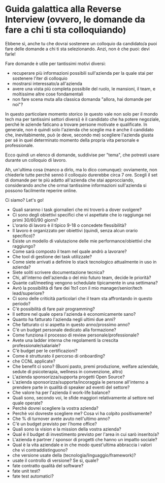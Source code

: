 # Guida galattica alla Reverse Interview (ovvero, le domande da fare a chi ti sta colloquiando)


Ebbene sì, anche tu che dovrai sostenere un colloquio da candidato/a puoi fare delle domande a chi ti sta selezionando. Anzi, non è che puoi: devi farle! 

Fare domande è utile per tantissimi motivi diversi:
- recuperare più informazioni possibili sull'azienda per la quale stai per sostenere l'iter di colloquio
- mostrarsi interessato/a all'azienda 
- avere una vista più completa possibile del ruolo, le mansioni, il team, e moltissime altre cose fondamentali
- non fare scena muta alla classica domanda "allora, hai domande per noi"?

In questo particolare momento storico (e questo vale non solo per il mondo tech ma per tantissimi settori diversi) è il candidato che ha potere negoziale, perché le aziende faticano a trovare persone motivate e qualificate. In generale, non è quindi solo l'azienda che sceglie ma è anche il candidato che, inevitabimente, può (e deve, secondo me) scegliere l'azienda giusta per sé in quel determinato momento della propria vita personale e professionale.

Ecco quindi un elenco di domande, suddivise per "tema", che potresti usare durante un colloquio di lavoro.

Ah, un'ultima cosa (manco a dirlo, ma lo dico comunque): ovviamente, non chiederle tutte perché sennò il colloquio durerebbe circa 7 ore. Scegli il set di domande per te più adatto all'azienda che stai approcciando, considerando anche che ormai tantissime informazioni sull'azienda si possono facilmente reperire online.

Ci siamo? Let's go!


- Quali saranno i task giornalieri che mi troverò a dover svolgere?
- Ci sono degli obiettivi specifici che vi aspettate che io raggiunga nei primi 30/60/90 giorni?
- L'orario di lavoro è il tipico 9-18 o concedete flessibilità?
- Il lavoro è organizzato per obiettivi (quindi, senza alcun orario specifico)?
- Esiste un modello di valutazione delle mie performance/obiettivi che raggiungo?
- Come sarà composto il team nel quale andrò a lavorare?
- Che tool di gestione dei task utilizzate?
- Come siete arrivati a definire lo stack tecnologico attualmente in uso in azienda?
- Siete soliti scrivere documentazione tecnica?
- Chi, all'interno dell'azienda o del mio futuro team, decide le priorità?
- Quante call/meeting vengono schedulate tipicamente in una settimana?
- Avrò la possibilità di fare dei 1to1 con il mio manager/senior/tech lead/superiore?
- Ci sono delle criticità particolari che il team sta affrontando in questo periodo?
- C'è possibilità di fare pair programming?
- Il settore nel quale opera l'azienda è economicamente sano?
- Quanto ha fatturato l'azienda negli ultimi due anni?
- Che fatturato ci si aspetta in questo anno/prossimo anno?
- C'è un budget personale dedicato alla formazione?
- Come funziona il processo di review personale/professionale?
- Avete una ladder interna che regolamenti la crescita professionale/salariale?
- C'è budget per le certificazioni?
- Come è strutturato il percorso di onboarding?
- che CCNL applicate?
- Che benefit ci sono? (Buoni pasto, premi produzione, welfare aziendale, sedute di psicoterapia, wellness in convenzione, altro)
- L'azienda sponsorizza/supporta progetti Open Source?
- L'azienda sponsorizza/supporta/incoraggia le persone all'interno a prendere parte in qualità di speaker ad eventi del settore?
- Che valore ha per l'azienda il work-life balance?
- Quali sono, secondo voi, le sfide maggiori relativamente al settore nel quale operate?
- Perchè dovrei scegliere la vostra azienda?
- Perchè voi dovreste scegliere me? Cosa vi ha colpito positivamente?
- Che % di turnover avete avuto nell'ultimo anno?
- C'è un budget previsto per l'home office?
- Quali sono la vision e la mission della vostra azienda?
- Qual è il budget di investimento previsto per l'area in cui sarò inserito/a?
- L'azienda è partner / sponsor di progetti che hanno un impatto sociale?
- Qual è la vita aziendale e in che modo quest'ultima abbraccia i valori che vi contraddistinguono?
- che versione usate della (tecnologia/linguaggio/framework)?
- usate il controllo di versione? Se sì, quale?
- fate contratto qualità del software?
- fate unit test?
- fate test automatici?
